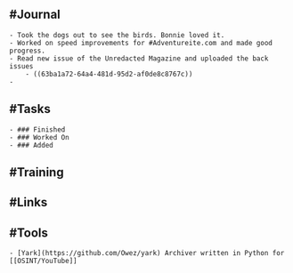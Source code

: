 ## #Journal
	- Took the dogs out to see the birds. Bonnie loved it.
	- Worked on speed improvements for #Adventureite.com and made good progress.
	- Read new issue of the Unredacted Magazine and uploaded the back issues
		- ((63ba1a72-64a4-481d-95d2-af0de8c8767c))
	-
## #Tasks
	- ### Finished
	- ### Worked On
	- ### Added
## #Training
## #Links
## #Tools
	- [Yark](https://github.com/Owez/yark) Archiver written in Python for [[OSINT/YouTube]]